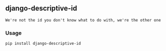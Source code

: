 ## django-descriptive-id

```We're not the id you don't know what to do with, we're the other one```

### Usage

```pip install django-descriptive-id```